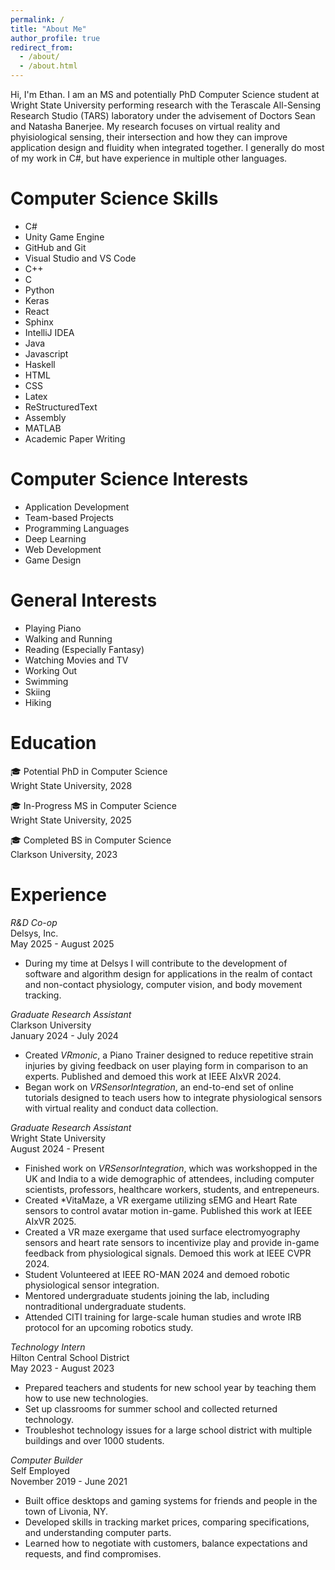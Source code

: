 ```yaml
---
permalink: /
title: "About Me"
author_profile: true
redirect_from: 
  - /about/
  - /about.html
---
```


Hi, I'm Ethan. I am an MS and potentially PhD Computer Science student at Wright State University performing research with the Terascale All-Sensing Research Studio (TARS) laboratory under the advisement of Doctors Sean and Natasha Banerjee. My research focuses on virtual reality and phyisiological sensing, their intersection and how they can improve application design and fluidity when integrated together. I generally do most of my work in C#, but have experience in multiple other languages. 

Computer Science Skills
========================
- C#
- Unity Game Engine
- GitHub and Git
- Visual Studio and VS Code
- C++
- C
- Python
- Keras
- React
- Sphinx
- IntelliJ IDEA
- Java
- Javascript
- Haskell
- HTML
- CSS
- Latex
- ReStructuredText
- Assembly
- MATLAB
- Academic Paper Writing

Computer Science Interests
============================
- Application Development
- Team-based Projects
- Programming Languages
- Deep Learning
- Web Development
- Game Design

General Interests
==================
- Playing Piano
- Walking and Running
- Reading (Especially Fantasy)
- Watching Movies and TV
- Working Out
- Swimming
- Skiing
- Hiking

Education
==========
🎓 Potential PhD in Computer Science<br />
    Wright State University, 2028<br />

🎓 In-Progress MS in Computer Science<br />
    Wright State University, 2025<br />

🎓 Completed BS in Computer Science<br />
    Clarkson University, 2023

Experience
============
*R&D Co-op* <br />
Delsys, Inc. <br/>
May 2025 - August 2025 <br/>
* During my time at Delsys I will contribute to the development of software and
algorithm design for applications in the realm of contact and non-contact physiology,
computer vision, and body movement tracking.

*Graduate Research Assistant* <br />
Clarkson University <br />
January 2024 - July 2024 <br />
* Created *VRmonic*, a Piano Trainer designed to reduce repetitive strain injuries by giving feedback on user playing form in comparison to an experts. Published and demoed this work at IEEE AIxVR 2024.
* Began work on *VRSensorIntegration*, an end-to-end set of online tutorials designed to teach users how to integrate physiological sensors with virtual reality and conduct data collection.

*Graduate Research Assistant* <br />
Wright State University <br />
August 2024 - Present <br />
* Finished work on *VRSensorIntegration*, which was workshopped in the UK and India to a wide demographic of attendees, including computer scientists, professors, healthcare workers, students, and entrepeneurs.
* Created *VitaMaze, a VR exergame utilizing sEMG and Heart Rate sensors to control avatar motion in-game. Published this work at IEEE AIxVR 2025.
* Created a VR maze exergame that used surface electromyography sensors and heart rate sensors to incentivize play and provide in-game feedback from physiological signals. Demoed this work at IEEE CVPR 2024.
* Student Volunteered at IEEE RO-MAN 2024 and demoed robotic physiological sensor integration.
* Mentored undergraduate students joining the lab, including nontraditional undergraduate students.
* Attended CITI training for large-scale human studies and wrote IRB protocol for an upcoming robotics study.

*Technology Intern* <br />
Hilton Central School District <br />
May 2023 - August 2023 <br />
* Prepared teachers and students for new school year by teaching them how to use new technologies.
* Set up classrooms for summer school and collected returned technology.
* Troubleshot technology issues for a large school district with multiple buildings and over 1000 students.

*Computer Builder* <br />
Self Employed <br />
November 2019 - June 2021 <br />
* Built office desktops and gaming systems for friends and people in the town of Livonia, NY.
* Developed skills in tracking market prices, comparing specifications, and understanding computer parts.
* Learned how to negotiate with customers, balance expectations and requests, and find compromises.






